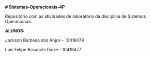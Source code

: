 **# Sistemas-Operacionais-4P**

Repositório com as atividades de laboratório da disciplina de Sistemas Operacionais.

**ALUNOS:**

Jackson Barbosa dos Anjos - 10418478

Luis Felipe Basacchi Darre - 10419477
